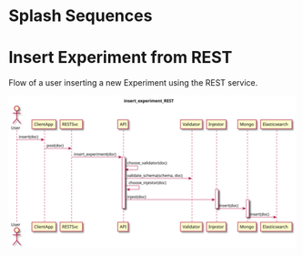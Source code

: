 Splash Sequences
==============

# Insert Experiment from REST

Flow of a user inserting a new Experiment using the REST service.

![Insert Experiment from REST](../out/diagrams/sequences/insert_experiment_REST.svg "Splash Components") 

